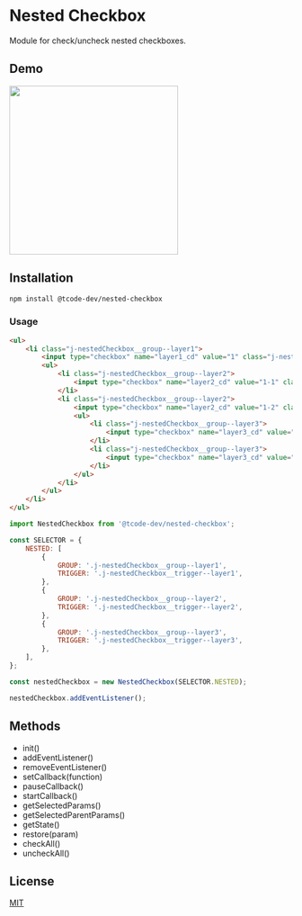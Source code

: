 # Nested Checkbox

Module for check/uncheck nested checkboxes.

## Demo

<img src="https://user-images.githubusercontent.com/42083313/89112796-43c58f80-d4a3-11ea-9803-adf2bc68120b.gif" width="300">

## Installation

```bash
npm install @tcode-dev/nested-checkbox
```

### Usage
```html
<ul>
    <li class="j-nestedCheckbox__group--layer1">
        <input type="checkbox" name="layer1_cd" value="1" class="j-nestedCheckbox__trigger--layer1">
        <ul>
            <li class="j-nestedCheckbox__group--layer2">
                <input type="checkbox" name="layer2_cd" value="1-1" class="j-nestedCheckbox__trigger--layer2">
            </li>
            <li class="j-nestedCheckbox__group--layer2">
                <input type="checkbox" name="layer2_cd" value="1-2" class="j-nestedCheckbox__trigger--layer2">
                <ul>
                    <li class="j-nestedCheckbox__group--layer3">
                        <input type="checkbox" name="layer3_cd" value="1-2-1" class="j-nestedCheckbox__trigger--layer3">
                    </li>
                    <li class="j-nestedCheckbox__group--layer3">
                        <input type="checkbox" name="layer3_cd" value="1-2-2" class="j-nestedCheckbox__trigger--layer3">
                    </li>
                </ul>
            </li>
        </ul>
    </li>
</ul>
```

```js
import NestedCheckbox from '@tcode-dev/nested-checkbox';

const SELECTOR = {
    NESTED: [
        {
            GROUP: '.j-nestedCheckbox__group--layer1',
            TRIGGER: '.j-nestedCheckbox__trigger--layer1',
        },
        {
            GROUP: '.j-nestedCheckbox__group--layer2',
            TRIGGER: '.j-nestedCheckbox__trigger--layer2',
        },
        {
            GROUP: '.j-nestedCheckbox__group--layer3',
            TRIGGER: '.j-nestedCheckbox__trigger--layer3',
        },
    ],
};

const nestedCheckbox = new NestedCheckbox(SELECTOR.NESTED);

nestedCheckbox.addEventListener();
```

## Methods

* init()
* addEventListener()
* removeEventListener()
* setCallback(function)
* pauseCallback()
* startCallback()
* getSelectedParams()
* getSelectedParentParams()
* getState()
* restore(param)
* checkAll()
* uncheckAll()


## License

[MIT](http://b4b4r07.mit-license.org)

